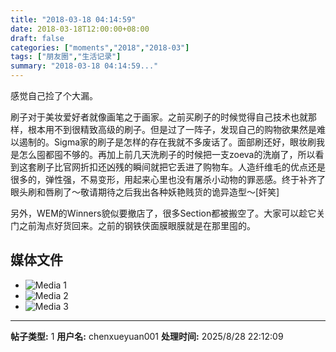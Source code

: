 ```yaml
---
title: "2018-03-18 04:14:59"
date: 2018-03-18T12:00:00+08:00
draft: false
categories: ["moments","2018","2018-03"]
tags: ["朋友圈","生活记录"]
summary: "2018-03-18 04:14:59..."
---
```


感觉自己捡了个大漏。

刷子对于美妆爱好者就像画笔之于画家。之前买刷子的时候觉得自己技术也就那样，根本用不到很精致高级的刷子。但是过了一阵子，发现自己的购物欲果然是难以遏制的。Sigma家的刷子是怎样的存在我就不多废话了。面部刷还好，眼妆刷我是怎么囤都囤不够的。再加上前几天洗刷子的时候把一支zoeva的洗崩了，所以看到这套刷子比官网折扣还凶残的瞬间就把它丢进了购物车。人造纤维毛的优点还是很多的，弹性强，不易变形，用起来心里也没有屠杀小动物的罪恶感。终于补齐了眼头刷和唇刷了～敬请期待之后我出各种妖艳贱货的诡异造型～[奸笑]

另外，WEM的Winners貌似要撤店了，很多Section都被搬空了。大家可以趁它关门之前淘点好货回来。之前的钢铁侠面膜眼膜就是在那里囤的。

## 媒体文件

- ![Media 1](/Moments/photos/2018-03-18/201803180414590.jpg)
- ![Media 2](/Moments/photos/2018-03-18/201803180414591.jpg)
- ![Media 3](/Moments/photos/2018-03-18/201803180414592.jpg)

---

**帖子类型:** 1
**用户名:** chenxueyuan001
**处理时间:** 2025/8/28 22:12:09